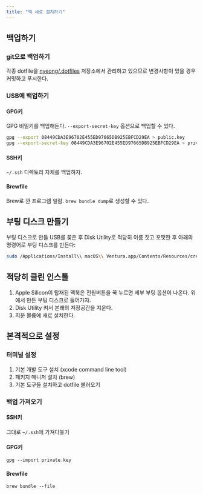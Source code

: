 ```yaml
---
title: "맥 새로 설치하기"
---
```



## 백업하기

### git으로 백업하기

각종 dotfile을 [nyeong/.dotfiles](https://github.com/nyeong/.dotfiles) 저장소에서 관리하고 있으므로 변경사항이 있을 경우 커밋하고 푸시한다.

### USB에 백업하기

#### GPG키

GPG 비밀키를 백업해둔다. `--export-secret-key` 옵션으로 백업할 수 있다.

```bash
gpg --export 08449CDA3E96702E455ED97665DB925EBFCD29EA > public.key
gpg --export-secret-key 08449CDA3E96702E455ED97665DB925EBFCD29EA > private.key
```

#### SSH키
    
`~/.ssh` 디렉토리 자체를 백업하자.
    
#### Brewfile

Brew로 깐 프로그램 일람. `brew bundle dump`로 생성할 수 있다.

## 부팅 디스크 만들기

부팅 디스크로 만들 USB를 꽂은 후 Disk Utility로 적당히 이름 짓고 포맷한 후 아래의 명령어로 부팅 디스크를 만든다:

```bash
sudo /Applications/Install\\ macOS\\ Ventura.app/Contents/Resources/createinstallmedia --volume /Volumes/installer
```

## 적당히 클린 인스톨

1. Apple Silicon이 탑재된 맥북은 전원버튼을 꾹 누르면 세부 부팅 옵션이 나온다. 위에서 만든 부팅 디스크로 들어가자.
2. Disk Utility 켜서 본래의 저장공간을 지운다.
3. 지운 볼륨에 새로 설치한다.

## 본격적으로 설정

### 터미널 설정

1.  기본 개발 도구 설치 (xcode command line tool)
2.  패키지 매니저 설치 (brew)
3.  기본 도구들 설치하고 dotfile 불러오기

### 백업 가져오기

#### SSH키
그대로 `~/.ssh`에 가져다놓기

#### GPG키
`gpg --import private.key`    

#### Brewfile
`brew bundle --file`